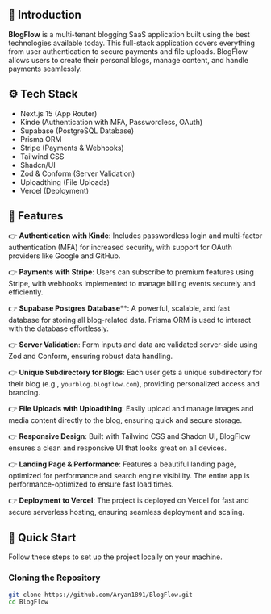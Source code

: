 ## 🤖 Introduction

**BlogFlow** is a multi-tenant blogging SaaS application built using the best technologies available today. This full-stack application covers everything from user authentication to secure payments and file uploads. BlogFlow allows users to create their personal blogs, manage content, and handle payments seamlessly.

## ⚙️ Tech Stack

- Next.js 15 (App Router)
- Kinde (Authentication with MFA, Passwordless, OAuth)
- Supabase (PostgreSQL Database)
- Prisma ORM
- Stripe (Payments & Webhooks)
- Tailwind CSS
- Shadcn/UI
- Zod & Conform (Server Validation)
- Uploadthing (File Uploads)
- Vercel (Deployment)

## 🔋 Features

👉 **Authentication with Kinde**: Includes passwordless login and multi-factor authentication (MFA) for increased security, with support for OAuth providers like Google and GitHub.

👉 **Payments with Stripe**: Users can subscribe to premium features using Stripe, with webhooks implemented to manage billing events securely and efficiently.

👉 **Supabase Postgres Database****: A powerful, scalable, and fast database for storing all blog-related data. Prisma ORM is used to interact with the database effortlessly.

👉 **Server Validation**: Form inputs and data are validated server-side using Zod and Conform, ensuring robust data handling.

👉 **Unique Subdirectory for Blogs**: Each user gets a unique subdirectory for their blog (e.g., `yourblog.blogflow.com`), providing personalized access and branding.

👉 **File Uploads with Uploadthing**: Easily upload and manage images and media content directly to the blog, ensuring quick and secure storage.

👉 **Responsive Design**: Built with Tailwind CSS and Shadcn UI, BlogFlow ensures a clean and responsive UI that looks great on all devices.

👉 **Landing Page & Performance**: Features a beautiful landing page, optimized for performance and search engine visibility. The entire app is performance-optimized to ensure fast load times.

👉 **Deployment to Vercel**: The project is deployed on Vercel for fast and secure serverless hosting, ensuring seamless deployment and scaling.

## 🤸 Quick Start

Follow these steps to set up the project locally on your machine.

### Cloning the Repository

```bash
git clone https://github.com/Aryan1891/BlogFlow.git
cd BlogFlow

